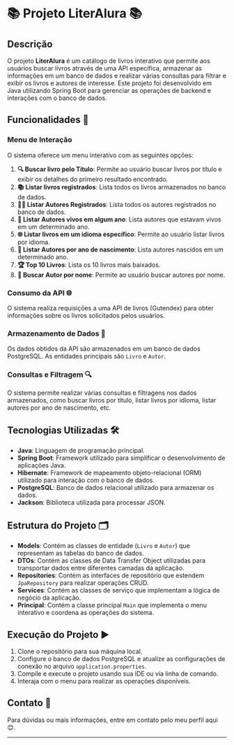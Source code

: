 # 📚 Projeto LiterAlura 📚

## Descrição

O projeto **LiterAlura** é um catálogo de livros interativo que permite aos usuários buscar livros através de uma API específica, armazenar as informações em um banco de dados e realizar várias consultas para filtrar e exibir os livros e autores de interesse. Este projeto foi desenvolvido em Java utilizando Spring Boot para gerenciar as operações de backend e interações com o banco de dados.

## Funcionalidades 🚀

### Menu de Interação

O sistema oferece um menu interativo com as seguintes opções:

1. **🔍 Buscar livro pelo Título**: Permite ao usuário buscar livros por título e exibir os detalhes do primeiro resultado encontrado.
2. **📚 Listar livros registrados**: Lista todos os livros armazenados no banco de dados.
3. **🧑‍🎨 Listar Autores Registrados**: Lista todos os autores registrados no banco de dados.
4. **📅 Listar Autores vivos em algum ano**: Lista autores que estavam vivos em um determinado ano.
5. **🌐 Listar livros em um idioma específico**: Permite ao usuário listar livros por idioma.
6. **🎂 Listar Autores por ano de nascimento**: Lista autores nascidos em um determinado ano.
7. **🏆 Top 10 Livros**: Lista os 10 livros mais baixados.
8. **🔎 Buscar Autor por nome**: Permite ao usuário buscar autores por nome.

### Consumo da API 🌐

O sistema realiza requisições a uma API de livros (Gutendex) para obter informações sobre os livros solicitados pelos usuários.

### Armazenamento de Dados 💾

Os dados obtidos da API são armazenados em um banco de dados PostgreSQL. As entidades principais são `Livro` e `Autor`.

### Consultas e Filtragem 🔍

O sistema permite realizar várias consultas e filtragens nos dados armazenados, como buscar livros por título, listar livros por idioma, listar autores por ano de nascimento, etc.

## Tecnologias Utilizadas 🛠️

- **Java**: Linguagem de programação principal.
- **Spring Boot**: Framework utilizado para simplificar o desenvolvimento de aplicações Java.
- **Hibernate**: Framework de mapeamento objeto-relacional (ORM) utilizado para interação com o banco de dados.
- **PostgreSQL**: Banco de dados relacional utilizado para armazenar os dados.
- **Jackson**: Biblioteca utilizada para processar JSON.

## Estrutura do Projeto 🗂️

- **Models**: Contém as classes de entidade (`Livro` e `Autor`) que representam as tabelas do banco de dados.
- **DTOs**: Contém as classes de Data Transfer Object utilizadas para transportar dados entre diferentes camadas da aplicação.
- **Repositories**: Contém as interfaces de repositório que estendem `JpaRepository` para realizar operações CRUD.
- **Services**: Contém as classes de serviço que implementam a lógica de negócio da aplicação.
- **Principal**: Contém a classe principal `Main` que implementa o menu interativo e coordena as operações do sistema.

## Execução do Projeto ▶️

1. Clone o repositório para sua máquina local.
2. Configure o banco de dados PostgreSQL e atualize as configurações de conexão no arquivo `application.properties`.
3. Compile e execute o projeto usando sua IDE ou via linha de comando.
4. Interaja com o menu para realizar as operações disponíveis.

## Contato 📧

Para dúvidas ou mais informações, entre em contato pelo meu perfil aqui 😊.

---
